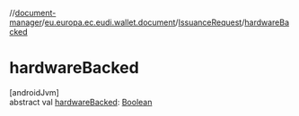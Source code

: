 //[document-manager](../../../index.md)/[eu.europa.ec.eudi.wallet.document](../index.md)/[IssuanceRequest](index.md)/[hardwareBacked](hardware-backed.md)

# hardwareBacked

[androidJvm]\
abstract val [hardwareBacked](hardware-backed.md): [Boolean](https://kotlinlang.org/api/latest/jvm/stdlib/kotlin/-boolean/index.html)
